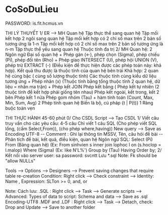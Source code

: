 # CoSoDuLieu
PASSWORD: is.fit.hcmus.vn

THI LÝ THUYẾT
  1/ ER --> MH Quan hệ
    Tập thực thể sang quan hệ
    Tập mối kết hợp 2 ngôi sang quan hệ
    Tập mối kết hợp có 2 chỉ số max trên 2 bản số tương ứng là 1-n
    Tập mối kết hợp có 2 chỉ số max trên 2 bản số tương ứng là n-m
    Tập thực thể yếu sang quan hệ
    Thuộc tính đa trị
  2/ MH Quan hệ: 
    2 Ngôn ngữ Đại số quan hệ 
        + Phép gán (<-), phép chọn (Sigma), phép chiếu (Pi), phép đổi tên (Rho)
        + Phép giao INTERSECT (U), phép hội UNION (V), phép trừ EXTRACT (-) (Điều kiện để thực hiện được các phép toán này: khả hợp). Kết quả thu được là thuộc tính của quan hệ bên trái
            Khả hợp: 2 quan hệ cùng bậc ( cùng số lượng thuộc tính)
                    Các thuộc tính cùng kiểu dữ liệu tương ứng
        + Phép nhân (x) (Thuộc tính bằng tổng thuộc tính 2 quan hệ, dữ liệu = nhân ma trận)
        + Phép kết JOIN
            Phép kết bằng (
            Phép kết tự nhiên (2 thuộc tính để kết hợp phải giống tên nhau)
            Phép kết ngoài, kết trong, kết 2 bên
            Phép kết 1 nửa
            Phép gom nhóm (Tau) + hàm tính toán (Count, Max, Min, Sum, Avg)
    2 Phép tính quan hệ
      Biến là bộ, cú pháp {t | P(t)}
    1 Ràng buộc toàn vẹn

THI THỰC HÀNH 
45-60 phút
  0/ Cho CSDL Script --> Tạo CSDL
  1/ Viết câu truy vấn cho các yêu cầu: 4-5 câu
    Chỉ viết 1 câu SQL (Cho phép viết SQL lồng, (cấm Select,From)), (cho phép where,having))
      New query --> Save as Encoding UTF-8
      -- Comment : Ghi lại thông tin MSSV, Tên, câu hỏi đề bài
      -- Phân tích đề bài, kết quả, điều kiện, quan hệ
      Ngôn ngữ SQL:
        Select (Pi)
        From (Bảng quan hệ) (Ex: From sinhvien s inner join lophoc l on (s.hoclop = l.malop)
        Where (Sigma) (Ex: like N'L%')
        Group by (Tau)
        Having
        Order by;
  2/ Kết nối vào server
   user: sa
   password: svcntt
 Lưu *.sql
Note: Fk should be "allow NULLs"

Tools --> Options --> Designers --> Prevent saving changes that require table re-creation
Condition: Right click --> Check constraint --> Identity: Name , Expression: SLTon >= 0, and, or

Note: Cách lưu:
.SQL			:	Right click --> Task --> Generate scripts --> Advanced: Types of data to script: Schema and data --> Save as .sql Encoding-UTF8
.MDF and .LDF	: 	Right click --> Task --> Detach, check: Drop and Update	--> Save to another folder

